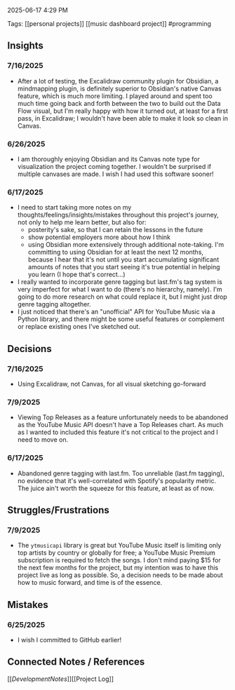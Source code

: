 2025-06-17 4:29 PM


Tags: [[personal projects]] [[music dashboard project]] #programming 

## **Insights**

### 7/16/2025
- After a lot of testing, the Excalidraw community plugin for Obsidian, a mindmapping plugin, is definitely superior to Obsidian's native Canvas feature, which is much more limiting. I played around and spent too much time going back and forth between the two to build out the Data Flow visual, but I'm really happy with how it turned out, at least for a first pass, in Excalidraw; I wouldn't have been able to make it look so clean in Canvas.
### 6/26/2025
- I am thoroughly enjoying Obsidian and its Canvas note type for visualization the project coming together. I wouldn't be surprised if multiple canvases are made. I wish I had used this software sooner!

### 6/17/2025
- I need to start taking more notes on my thoughts/feelings/insights/mistakes throughout this project's journey, not only to help me learn better, but also for:
	- posterity's sake, so that I can retain the lessons in the future
	- show potential employers more about how I think
	- using Obsidian more extensively through additional note-taking. I'm committing to using Obsidian for at least the next 12 months, because I hear that it's not until you start accumulating significant amounts of notes that you start seeing it's true potential in helping you learn (I hope that's correct...)
- I really wanted to incorporate genre tagging but last.fm's tag system is very imperfect for what I want to do (there's no hierarchy, namely). I'm going to do more research on what could replace it, but I might just drop genre tagging altogether. 
- I just noticed that there's an "unofficial" API for YouTube Music via a Python library, and there might be some useful features or complement or replace existing ones I've sketched out.

## **Decisions**

### 7/16/2025
- Using Excalidraw, not Canvas, for all visual sketching go-forward
### 7/9/2025
- Viewing Top Releases as a feature unfortunately needs to be abandoned as the YouTube Music API doesn't have a Top Releases chart. As much as I wanted to included this feature it's not critical to the project and I need to move on.

### 6/17/2025
- Abandoned genre tagging with last.fm. Too unreliable (last.fm tagging), no evidence that it's well-correlated with Spotify's popularity metric. The juice ain't worth the squeeze for this feature, at least as of now.

## **Struggles/Frustrations**
### 7/9/2025
- The `ytmusicapi` library is great but YouTube Music itself is limiting only top artists by country or globally for free; a YouTube Music Premium subscription is required to fetch the songs. I don't mind paying $15 for the next few months for the project, but my intention was to have this project live as long as possible. So, a decision needs to be made about how to music forward, and time is of the essence.

## **Mistakes**
### 6/25/2025
- I wish I committed to GitHub earlier!






## Connected Notes / References
[[$Development Notes]]
[[$Project Log]]

